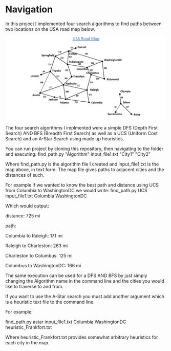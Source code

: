 # Navigation
In this project I implemented four search algorithms to find paths between two locations on the USA road map below.

![Map](Map.PNG)

The four search algorithms I implmented were a simple DFS (Depth First Search) AND BFS (Breadth First Search) as well as a UCS (Uniform Cost Search) and an A-Star Search using made up heuristics.

You can run project by cloning this repository, then navigating to the folder and executing: 
find_path.py "Algorithm" input_file1.txt "City1" "City2"

Where find_path.py is the algorithm file I created and input_file1.txt is the map above, in text form. The map file gives paths to adjacent cities and the distances of such.

For example if we wanted to know the best path and distance using UCS from Columbia to WashingtonDC we would write:
find_path.py UCS input_file1.txt Columbia WashingtonDC

Which would output:

distance: 725 mi

path:

Columbia to Raleigh: 171 mi

Raleigh to Charleston: 263 mi

Charleston to Columbus: 125 mi

Columbus to WashingtonDC: 166 mi


The same execution can be used for a DFS AND BFS by just simply changing the Algorithm name in the command line and the cities you would like to traverse to and from.

If you want to use the A-Star search you must add another argument which is a heuristic text file to the command line.

For example:

find_path.py astar input_file1.txt Columbia WashingtonDC heuristic_Frankfort.txt

Where heuristic_Frankfort.txt provides somewhat arbitrary heuristics for each city in the map.
